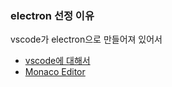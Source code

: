 
### electron 선정 이유
vscode가 electron으로 만들어져 있어서

- [vscode에 대해서](https://franz-ajit.medium.com/understanding-visual-studio-code-architecture-5fc411fca07)
- [Monaco Editor](https://microsoft.github.io/monaco-editor/)

